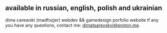 ## available in russian, english, polish and ukrainian

dima carewski (madfozjer) webdev && gamedesign porfolio website
if any you have any questions, contact me: dimatsarevskyi@proton.me.
